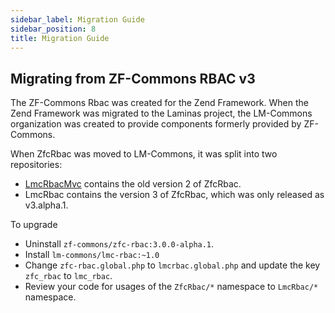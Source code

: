 ```yaml
---
sidebar_label: Migration Guide
sidebar_position: 8
title: Migration Guide
---
```


## Migrating from ZF-Commons RBAC v3

The ZF-Commons Rbac was created for the Zend Framework. When the Zend Framework was migrated to
the Laminas project, the LM-Commons organization was created to provide components formerly provided by ZF-Commons.

When ZfcRbac was moved to LM-Commons, it was split into two repositories:

- [LmcRbacMvc](https://github.com/LM-Commons/LmcRbacMvc) contains the old version 2 of ZfcRbac.
- LmcRbac contains the version 3 of ZfcRbac, which was only released as v3.alpha.1.

To upgrade

- Uninstall `zf-commons/zfc-rbac:3.0.0-alpha.1`.
- Install `lm-commons/lmc-rbac:~1.0`
- Change `zfc-rbac.global.php` to `lmcrbac.global.php` and update the key `zfc_rbac` to `lmc_rbac`.
- Review your code for usages of the `ZfcRbac/*` namespace to `LmcRbac/*` namespace.
